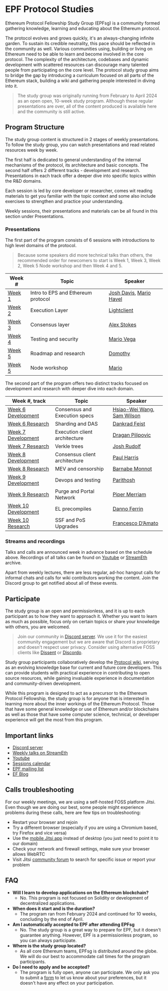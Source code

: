 # EPF Protocol Studies

Ethereum Protocol Fellowship Study Group (EPFsg) is a community formed gathering knowledge, learning and educating about the Ethereum protocol. 

The protocol evolves and grows quickly, it's an always-changing infinite garden. To sustain its credible neutrality, this pace should be reflected in the community as well. Various communities using, building or living on Ethereum need to be able to learn and become involved in the core protocol. The complexity of the architecture, codebases and dynamic development with scattered resources can discourage many talented people from participating on the core level. The protocol study group aims to bridge the gap by introducing a curriculum focused on all parts of the Ethereum stack, building a wiki and gathering people interested in diving into it. 

> The study group was originally running from February to April 2024 as an open open, 10-week study program. Although these regular presentations are over, all of the content produced is available here and the community is still active. 

## Program Structure

The study group content is structured in 2 stages of weekly presentations. To follow the study group, you can watch presentations and read related resources week by week. 

The first half is dedicated to general understanding of the internal mechanisms of the protocol, its architecture and basic concepts. The second half offers 2 different tracks - development and research. Presentations in each track offer a deeper dive into specific topics within the R&D domains.  

Each session is led by core developer or researcher, comes wit reading materials to get you familiar with the topic context and some also include exercises to strengthen  and practice your understanding.

Weekly sessions, their presentations and materials can be all found in this section under Presentations. 

### Presentations 

The first part of the program consists of 6 sessions with introductions to high level domains of the protocol. 

> Because some speakers did more technical talks than others, the recommended order for newcomers to start is Week 1, Week 3, Week 2, Week 5 Node workshop and then Week 4 and 5. 

| Week #                          | Topic                              | Speaker                                                                                          |
| ------------------------------- | ---------------------------------- | ------------------------------------------------------------------------------------------------ |
| [Week 1](/eps/week1.md)         | Intro to EPS and Ethereum protocol | [Josh Davis](https://github.com/JoshDavisLight), [Mario Havel](https://github.com/taxmeifyoucan) |
| [Week 2](/eps/week2.md)         | Execution Layer                    | [Lightclient](https://github.com/lightclient)                                                    |
| [Week 3](/eps/week3.md)         | Consensus layer                    | [Alex Stokes](https://github.com/ralexstokes)                                                    |
| [Week 4](/eps/week4.md)         | Testing and security               | [Mario Vega](https://github.com/marioevz)                                                        |
| [Week 5](/eps/week5.md)         | Roadmap and research               | [Domothy](https://github.com/domothyb)                                                           |
| [Week 5](/eps/node_workshop.md) | Node workshop                      | [Mario](https://github.com/taxmeifyoucan)                                                        |

The second part of the program offers two distinct tracks focused on development and research with deeper dive into each domain. 

| Week #, track                               | Topic                         | Speaker                                                                                |
| ------------------------------------------- | ----------------------------- | -------------------------------------------------------------------------------------- |
| [Week 6 Development](/eps/week6-dev.md)     | Consensus and Execution specs | [Hsiao-Wei Wang](https://github.com/hwwhww), [Sam Wilson](https://github.com/SamWilsn) |
| [Week 6 Research](/eps/week6-research.md)   | Sharding and DAS              | [Dankrad Feist](https://github.com/dankrad)                                            |
| [Week 7 Development](/eps/week7-dev.md)     | Execution client architecture | [Dragan Pilipovic](https://github.com/dragan2234)                                      |
| [Week 7 Research](/eps/week7-research.md)   | Verkle trees                  | [Josh Rudolf](https://github.com/jrudolf)                                              |
| [Week 8 Development](/eps/week8-dev.md)     | Consensus client architecture | [Paul Harris](https://github.com/rolfyone)                                             |
| [Week 8 Research](/eps/week8-research.md)   | MEV and censorship            | [Barnabe Monnot](https://github.com/barnabemonnot)                                     |
| [Week 9 Development](/eps/week9-dev.md)     | Devops and testing            | [Parithosh](https://github.com/parithosh)                                              |
| [Week 9 Research](/eps/week9-research.md)   | Purge and Portal Network      | [Piper Merriam](https://github.com/pipermerriam)                                       |
| [Week 10 Development](/eps/week10-dev.md)   | EL precompiles                | [Danno Ferrin](https://github.com/shemnon)                                             |
| [Week 10 Research](/eps/week10-research.md) | SSF and PoS Upgrades          | [Francesco D’Amato](https://github.com/fradamt)                                        |

### Streams and recordings

Talks and calls are announced week in advance based on the schedule above. Recordings of all talks can be found on [Youtube](https://www.youtube.com/@ethprotocolfellows) or [StreamEth](https://streameth.org/archive?organization=ethereum_protocol_fellowship) archive. 

Apart from weekly lectures, there are less regular, ad-hoc hangout calls for informal chats and calls for wiki contributors working the content. Join the Discord group to get notified about all of these events.

## Participate

The study group is an open and permissionless, and it is up to each participant as to how they want to approach it. Whether you want to learn as much as possible, focus only on certain topics or share your knowledge with others, you are welcomed. 

> Join our community in [Discord server](https://discord.gg/addwpQbhpq). We use it for the easiest community engagement but we are aware that Discord is proprietary and doesn't respect user privacy. Consider using alternative FOSS clients like [Dissent](https://github.com/diamondburned/dissent) or [Discordo](https://github.com/ayn2op/discordo).

Study group participants collaboratively develop the [Protocol wiki](/wiki/wiki-intro.md), serving as an evolving knowledge base for current and future core developers. This can provide students with practical experience in contributing to open source resources, while gaining invaluable experience in documentation and community-driven development.

While this program is designed to act as a precursor to the Ethereum Protocol Fellowship, the study group is for anyone that is interested in learning more about the inner workings of the Ethereum Protocol. Those that have some general knowledge or use of Ethereum and/or blockchains as well as those that have some computer science, technical, or developer experience will get the most from this program.

## Important links

- [Discord server](https://discord.gg/addwpQbhpq)
- [Weekly talks on StreamEth](https://streameth.org/65cf97e702e803dbd57d823f/epf_study_group)
- [Youtube](https://www.youtube.com/@ethprotocolfellows)
- [Sessions calendar](https://calendar.google.com/calendar/u/0?cid=ZXBmc3R1ZHlncm91cEBnbWFpbC5jb20) 
- [EPF mailing list](https://groups.google.com/a/ethereum.org/g/protocol-fellowship-group)
- [EF Blog](https://blog.ethereum.org)

## Calls troubleshooting

For our weekly meetings, we are using a self-hosted FOSS platform Jitsi. Even though we are doing our best, some people might experience problems during these calls, here are few tips on troubleshooting:

- Restart your browser and rejoin
- Try a different browser (especially if you are using a Chromium based, try Firefox and vice versa)
- Use the [mobile Jitsi app](https://jitsi.org/downloads/) instead of desktop (you just need to point it to our domain)
- Check your network and firewall settings, make sure your browser allows WebRTC
- Visit Jitsi [community forum](https://community.jitsi.org/) to search for specific issue or report your problem

## FAQ

- **Will I learn to develop applications on the Ethereum blockchain?**
    - No. This program is not focused on Solidity or development of decentralized applications. 
- **When does it start and is the duration?**
    - The program ran from February 2024 and continued for 10 weeks, concluding by the end of April.
- **Am I automatically accepted to EPF after attending EPFsg**
    - No. The study group is a great way to prepare for EPF, but it doesn't guarantee anything. However, EPF is a permissionless program, so you can always participate. 
- **Where is the study group located?**
    - As all core Ethereum teams, EPFsg is distributed around the globe. We will do our best to accommodate call times for the program participants.
- **Do I need to apply and be accepted?**
    - The program is fully open, anyone can participate. We only ask you to submit a [form](https://forms.gle/7TqmryC217EPwgqr9) to let us know about your preferences, but it doesn't have any effect on your participation. 
